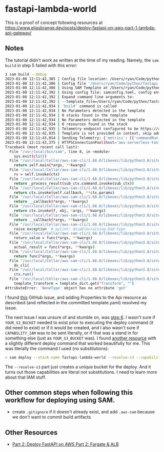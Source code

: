 # fastapi-lambda-world

This is a proof of concept following resources at https://www.eliasbrange.dev/posts/deploy-fastapi-on-aws-part-1-lambda-api-gateway/

## Notes

The tutorial didn't work as written at the time of my reading. Namely, the `sam build` in step 5 failed with this error:

```bash
❯ sam build --debug
2023-01-08 12:11:42,305 | Config file location: /Users/ryan/Code/python/fastapi-lambda-world/samconfig.toml
2023-01-08 12:11:42,306 | Config file '/Users/ryan/Code/python/fastapi-lambda-world/samconfig.toml' does not exist
2023-01-08 12:11:42,306 | Using SAM Template at /Users/ryan/Code/python/fastapi-lambda-world/template.yaml
2023-01-08 12:11:42,392 | Using config file: samconfig.toml, config environment: default
2023-01-08 12:11:42,392 | Expand command line arguments to:
2023-01-08 12:11:42,392 | --template_file=/Users/ryan/Code/python/fastapi-lambda-world/template.yaml --build_dir=.aws-sam/build --cache_dir=.aws-sam/cache
2023-01-08 12:11:42,934 | 'build' command is called
2023-01-08 12:11:42,934 | No Parameters detected in the template
2023-01-08 12:11:42,934 | 0 stacks found in the template
2023-01-08 12:11:42,934 | No Parameters detected in the template
2023-01-08 12:11:42,934 | 0 resources found in the stack
2023-01-08 12:11:42,935 | Telemetry endpoint configured to be https://aws-serverless-tools-telemetry.us-west-2.amazonaws.com/metrics
2023-01-08 12:11:42,935 | Template is not provided in context, skip adding project type metric
2023-01-08 12:11:43,014 | Sending Telemetry: {'metrics': [{'commandRun': {'requestId': '56cdc5d7-5375-46a1-83eb-209db38486a5', 'installationId': '8b19ac49-1ecb-4b21-a332-fcd1ebb01593', 'sessionId': '38780b6e-c954-44c4-85d4-b0c02c9f7c09', 'executionEnvironment': 'CLI', 'ci': False, 'pyversion': '3.8.16', 'samcliVersion': '1.68.0', 'awsProfileProvided': False, 'debugFlagProvided': True, 'region': '', 'commandName': 'sam build', 'metricSpecificAttributes': {'gitOrigin': None, 'projectName': 'ca897e6304d60800dbc197920e9a2f54e48296a0964795f67cbe5f88379efb55', 'initialCommit': None}, 'duration': 543, 'exitReason': 'AttributeError', 'exitCode': 255}}]}
2023-01-08 12:11:43,375 | HTTPSConnectionPool(host='aws-serverless-tools-telemetry.us-west-2.amazonaws.com', port=443): Read timed out. (read timeout=0.1)
Traceback (most recent call last):
  File "/usr/local/bin/sam", line 8, in <module>
    sys.exit(cli())
  File "/usr/local/Cellar/aws-sam-cli/1.68.0/libexec/lib/python3.8/site-packages/click/core.py", line 1130, in __call__
    return self.main(*args, **kwargs)
  File "/usr/local/Cellar/aws-sam-cli/1.68.0/libexec/lib/python3.8/site-packages/click/core.py", line 1055, in main
    rv = self.invoke(ctx)
  File "/usr/local/Cellar/aws-sam-cli/1.68.0/libexec/lib/python3.8/site-packages/click/core.py", line 1657, in invoke
    return _process_result(sub_ctx.command.invoke(sub_ctx))
  File "/usr/local/Cellar/aws-sam-cli/1.68.0/libexec/lib/python3.8/site-packages/click/core.py", line 1404, in invoke
    return ctx.invoke(self.callback, **ctx.params)
  File "/usr/local/Cellar/aws-sam-cli/1.68.0/libexec/lib/python3.8/site-packages/click/core.py", line 760, in invoke
    return __callback(*args, **kwargs)
  File "/usr/local/Cellar/aws-sam-cli/1.68.0/libexec/lib/python3.8/site-packages/click/decorators.py", line 84, in new_func
    return ctx.invoke(f, obj, *args, **kwargs)
  File "/usr/local/Cellar/aws-sam-cli/1.68.0/libexec/lib/python3.8/site-packages/click/core.py", line 760, in invoke
    return __callback(*args, **kwargs)
  File "/usr/local/Cellar/aws-sam-cli/1.68.0/libexec/lib/python3.8/site-packages/samcli/lib/telemetry/metric.py", line 175, in wrapped
    raise exception  # pylint: disable=raising-bad-type
  File "/usr/local/Cellar/aws-sam-cli/1.68.0/libexec/lib/python3.8/site-packages/samcli/lib/telemetry/metric.py", line 150, in wrapped
    return_value = func(*args, **kwargs)
  File "/usr/local/Cellar/aws-sam-cli/1.68.0/libexec/lib/python3.8/site-packages/samcli/lib/utils/version_checker.py", line 41, in wrapped
    actual_result = func(*args, **kwargs)
  File "/usr/local/Cellar/aws-sam-cli/1.68.0/libexec/lib/python3.8/site-packages/samcli/cli/main.py", line 86, in wrapper
    return func(*args, **kwargs)
  File "/usr/local/Cellar/aws-sam-cli/1.68.0/libexec/lib/python3.8/site-packages/samcli/commands/build/command.py", line 186, in cli
    do_cli(
  File "/usr/local/Cellar/aws-sam-cli/1.68.0/libexec/lib/python3.8/site-packages/samcli/commands/build/command.py", line 276, in do_cli
    ctx.run()
  File "/usr/local/Cellar/aws-sam-cli/1.68.0/libexec/lib/python3.8/site-packages/samcli/commands/build/build_context.py", line 226, in run
    template_transform = template_dict.get("Transform", "")
AttributeError: 'NoneType' object has no attribute 'get'
```

I found [this](https://github.com/aws/aws-sam-cli/issues/2931) GitHub issue, and adding Properties to the Api resource as described (and reflected in the committed template.yaml) resolved my issue.

The next issue I was unsure of and stumble on, was [step 6](https://www.eliasbrange.dev/posts/deploy-fastapi-on-aws-part-1-lambda-api-gateway/#6-deploy-your-api-to-aws). I wasn't sure if `YOUR_S3_BUCKET` needed to exist prior to executing the deploy command (it did need to exist) or if it would be created, and I also wasn't sure if `CAPABILITY_IAM` was to be sent literally, or if that was a stand in for something else (just as `YOUR_S3_BUCKET` was). I found [another resource](https://www.linkedin.com/pulse/deploying-simple-lambda-function-using-sam-aws-gabe-olokun/) with a slightly different deploy command that worked beautifully for me. This was literally the command I used (no substitutions):

```bash
> sam deploy --stack-name fastapi-lambda-world --resolve-s3 --capabilities CAPABILITY_AUTO_EXPAND CAPABILITY_IAM
```

The `--resolve-s3` part just creates a unique bucket for the deploy. And it turns out those capabilities are literal not substitutions. I need to learn more about that IAM stuff.


## Other common steps when following this workflow for deploying using SAM.

- create `.gitignore` if it doesn't already exist, and add `.aws-sam` because we don't want to commit build artifacts

## Other Resources

- [Part 2: Deploy FastAPI on AWS Part 2: Fargate & ALB](https://www.eliasbrange.dev/posts/deploy-fastapi-on-aws-part-2-fargate-alb/)
